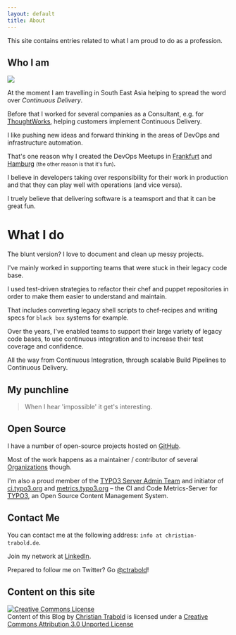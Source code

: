 ```yaml
---
layout: default
title: About
---
```


This site contains entries related to what I am proud to do as a profession.


## Who I am

<img src="http://www.gravatar.com/avatar/6d4ce863d23886ec67558ffe4309fe76.png" class="right" />

At the moment I am travelling in South East Asia helping to spread the word over _Continuous Delivery_.

Before that I worked for several companies as a Consultant, e.g. for [ThoughtWorks](http://thoughtworks.com/), helping customers implement Continuous Delivery.

I like pushing new ideas and forward thinking in the areas of DevOps and infrastructure automation.

That's one reason why I created the DevOps Meetups in [Frankfurt](http://www.meetup.com/DevOps-Frankfurt/) and [Hamburg](http://www.meetup.com/DevOps-Hamburg/) <small>(the other reason is that it's fun)</small>.

I believe in developers taking over responsibility for their work in production and that they can play well with operations (and vice versa).

I truely believe that delivering software is a teamsport and that it can be great fun.


# What I do

The blunt version? I love to document and clean up messy projects.

I've mainly worked in supporting teams that were stuck in their legacy code base.

I used test-driven strategies to refactor their chef and puppet repositories in order to make them easier to understand and maintain.

That includes converting legacy shell scripts to chef-recipes and writing specs for `black box` systems for example.

Over the years, I've enabled teams to support their large variety of legacy code bases, to use continuous integration and to increase their test coverage and confidence.

All the way from Continuous Integration, through scalable Build Pipelines to Continuous Delivery.


## My punchline

<blockquote>
When I hear 'impossible' it get's interesting.
</blockquote>


## Open Source

I have a number of open-source projects hosted on [GitHub](https://github.com/ctrabold/).

Most of the work happens as a maintainer / contributor of several [Organizations](https://github.com/typo3-ci) though.

I'm also a proud member of the [TYPO3 Server Admin Team](https://typo3.org/teams/server-team/) and initiator of [ci.typo3.org](https://ci.typo3.org) and [metrics.typo3.org](https://metrics.typo3.org) – the CI and Code Metrics-Server for [TYPO3](https://typo3.org/), an Open Source Content Management System.


## Contact Me

You can contact me at the following address: `info at christian-trabold.de`.

Join my network at [LinkedIn](https://de.linkedin.com/in/ctrabold).

Prepared to follow me on Twitter? Go [@ctrabold](https://twitter.com/ctrabold)!


## Content on this site

<a rel="license" href="http://creativecommons.org/licenses/by/3.0/"><img alt="Creative Commons License" style="border-width:0" src="http://i.creativecommons.org/l/by/3.0/88x31.png" /></a><br /><span xmlns:dct="http://purl.org/dc/terms/" property="dct:title">Content of this Blog</span> by <a xmlns:cc="http://creativecommons.org/ns#" href="http://www.christian-trabold.de " property="cc:attributionName" rel="cc:attributionURL">Christian Trabold</a> is licensed under a <a rel="license" href="http://creativecommons.org/licenses/by/3.0/">Creative Commons Attribution 3.0 Unported License</a>
